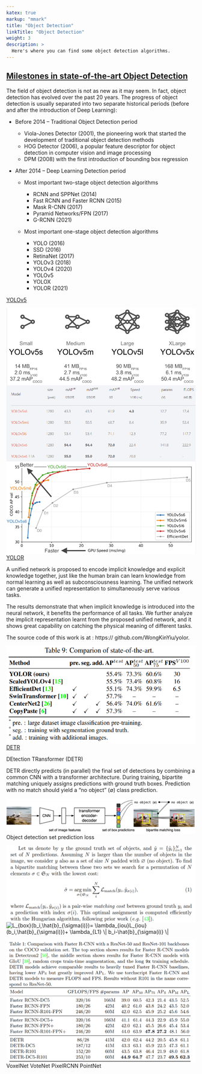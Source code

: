 ```yaml
---
katex: true
markup: "mmark"
title: "Object Detection"
linkTitle: "Object Detection"
weight: 3
description: >
  Here's where you can find some object detection algorithms.
---
```

## [Milestones in state-of-the-art Object Detection](https://viso.ai/deep-learning/object-detection/)
The field of object detection is not as new as it may seem. In fact, object detection has evolved over the past 20 years. The progress of object detection is usually separated into two separate historical periods (before and after the introduction of Deep Learning):

* Before 2014 – Traditional Object Detection period
  * Viola-Jones Detector (2001), the pioneering work that started the development of traditional object detection methods
  * HOG Detector (2006), a popular feature descriptor for object detection in computer vision and image processing
  * DPM (2008) with the first introduction of bounding box regression

* After 2014 – Deep Learning Detection period
  * Most important two-stage object detection algorithms
    * RCNN and SPPNet (2014)
    * Fast RCNN and Faster RCNN (2015)
    * Mask R-CNN (2017)
    * Pyramid Networks/FPN (2017)
    * G-RCNN (2021)

  * Most important one-stage object detection algorithms
    * YOLO (2016)
    * SSD (2016)
    * RetinaNet (2017)
    * YOLOv3 (2018)
    * YOLOv4 (2020)
    * YOLOv5
    * YOLOX
    * YOLOR (2021)

[YOLOv5](https://pytorch.org/hub/ultralytics_yolov5)

<img src="Yolov5.PNG"
   alt="Network"
   style="float: left; margin-right: 10px;" />
<img src="Yolov5_2.PNG"
   alt="Network"
   style="float: left; margin-right: 10px;" />
<img src="Yolov5_3.PNG"
   alt="Network"
   style="float: left; margin-right: 10px;" />

[YOLOR](https://arxiv.org/pdf/2105.04206v1.pdf)

A unified network is proposed to
encode implicit knowledge and explicit knowledge together,
just like the human brain can learn knowledge from normal
learning as well as subconsciousness learning. The unified
network can generate a unified representation to simultaneously serve various tasks. 

The results demonstrate
that when implicit knowledge is introduced into the neural
network, it benefits the performance of all tasks. We further
analyze the implicit representation learnt from the proposed
unified network, and it shows great capability on catching
the physical meaning of different tasks. 

The source code of
this work is at : https:// github.com/WongKinYiu/yolor.

<img src="YOLOR_Compare.PNG"
   alt="Network"
   style="float: left; margin-right: 10px;" />

[DETR](https://arxiv.org/pdf/2005.12872v3.pdf)

DEtection TRansformer (DETR)

DETR directly predicts (in parallel) the final set of detections by combining
a common CNN with a transformer architecture. During training, bipartite matching
uniquely assigns predictions with ground truth boxes. Prediction with no match should
yield a “no object” (∅) class prediction.

<img src="DETR.png"
   alt="Network"
   style="float: left; margin-right: 10px;" />

Object detection set prediction loss

<img src="DETR_loss.PNG"
   alt="Network"
   style="float: left; margin-right: 10px;" />

<img src="https://latex.codecogs.com/svg.image?L_{box}(b_i,\hat{b}_{\sigma(i)})=&space;\lambda_{iou}L_{iou}(b_i,\hat{b}_{\sigma(i)})&plus;&space;\lambda_{L1}&space;\|&space;b_i-\hat{b}_{\sigma(i)}&space;\|" title="L_{box}(b_i,\hat{b}_{\sigma(i)})= \lambda_{iou}L_{iou}(b_i,\hat{b}_{\sigma(i)})+ \lambda_{L1} \| b_i-\hat{b}_{\sigma(i)} \|" />


<img src="DETR_compare.PNG"
   alt="Network"
   style="float: left; margin-right: 10px;" />
VoxelNet
VoteNet
PixelRCNN
PointNet
